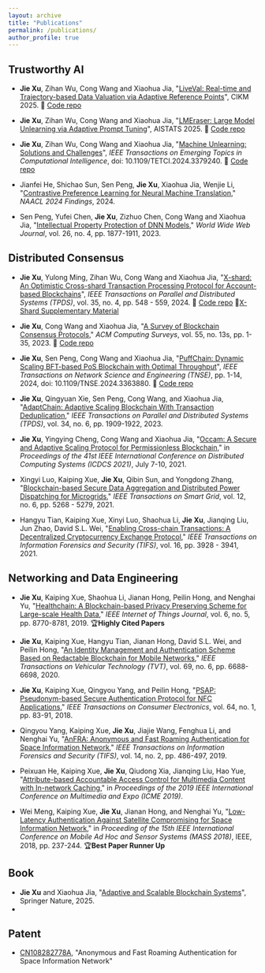 ```yaml
---
layout: archive
title: "Publications"
permalink: /publications/
author_profile: true
---
```

## Trustworthy AI
- **Jie Xu**, Zihan Wu, Cong Wang and Xiaohua Jia, "[LiveVal: Real-time and Trajectory-based Data Valuation via Adaptive Reference Points](https://arxiv.org/abs/2502.10489)", CIKM 2025. 📁 [Code repo](https://github.com/liveval/liveval)  

- **Jie Xu**, Zihan Wu, Cong Wang and Xiaohua Jia, "[LMEraser: Large Model Unlearning via Adaptive Prompt Tuning](https://arxiv.org/abs/2404.11056)", AISTATS 2025. 📁 [Code repo](https://github.com/lmeraser/lmeraser)  

- **Jie Xu**, Zihan Wu, Cong Wang and Xiaohua Jia, "[Machine Unlearning: Solutions and Challenges](https://ieeexplore.ieee.org/document/10488864)", *IEEE Transactions on Emerging Topics in Computational Intelligence*, doi: 10.1109/TETCI.2024.3379240. 📁 [Code repo](https://github.com/jessecu2024/unlearningsurvey)

- Jianfei He, Shichao Sun, Sen Peng, **Jie Xu**, Xiaohua Jia, Wenjie Li, "[Contrastive Preference Learning for Neural Machine Translation](https://openreview.net/forum?id=dDhy2uE4TKbq)," *NAACL 2024 Findings*, 2024.
  
- Sen Peng, Yufei Chen, **Jie Xu**, Zizhuo Chen, Cong Wang and Xiaohua Jia, "[Intellectual Property Protection of DNN Models](https://link.springer.com/article/10.1007/s11280-022-01113-3)," *World Wide Web Journal*, vol. 26, no. 4, pp. 1877-1911, 2023.

##  Distributed Consensus 

- **Jie Xu**, Yulong Ming, Zihan Wu, Cong Wang and Xiaohua Jia, "[X-shard: An Optimistic Cross-shard Transaction Processing Protocol for Account-based Blockchains](https://ieeexplore.ieee.org/abstract/document/10418573)", *IEEE Transactions on Parallel and Distributed Systems (TPDS)*, vol. 35, no. 4, pp. 548 - 559, 2024. 📁 [Code repo](https://github.com/myl7/xshard) 📃[X-Shard Supplementary Material](https://github.com/jessecu2024/jessecu2024.github.io/blob/master/files/X-Shard%20Supplementary%20Material.pdf)
  
- **Jie Xu**, Cong Wang and Xiaohua Jia, "[A Survey of Blockchain Consensus Protocols](https://dl.acm.org/doi/abs/10.1145/3579845)," *ACM Computing Surveys*, vol. 55, no. 13s, pp. 1-35, 2023. 📁 [Code repo](https://github.com/jessecu2024/Paper-collection)

- **Jie Xu**, Sen Peng, Cong Wang and Xiaohua Jia, "[PuffChain: Dynamic Scaling BFT-based PoS Blockchain with Optimal Throughput](https://ieeexplore.ieee.org/abstract/document/10428055)", *IEEE Transactions on Network Science and Engineering (TNSE)*, pp. 1-14, 2024, doi: 10.1109/TNSE.2024.3363880. 📁 [Code repo](https://github.com/senp98/PuffChain) 
  
- **Jie Xu**, Qingyuan Xie, Sen Peng, Cong Wang, and Xiaohua Jia, "[AdaptChain: Adaptive Scaling Blockchain With Transaction Deduplication](https://ieeexplore.ieee.org/abstract/document/10102556)," *IEEE Transactions on Parallel and Distributed Systems (TPDS)*, vol. 34, no. 6, pp. 1909-1922, 2023.

- **Jie Xu**, Yingying Cheng, Cong Wang and Xiaohua Jia, "[Occam: A Secure and Adaptive Scaling Protocol for Permissionless Blockchain](https://ieeexplore.ieee.org/abstract/document/9546407)," in *Proceedings of the 41st IEEE International Conference on Distributed Computing Systems (ICDCS 2021)*, July 7-10, 2021.
 
- Xingyi Luo, Kaiping Xue, **Jie Xu**, Qibin Sun, and Yongdong Zhang, "[Blockchain-based Secure Data Aggregation and Distributed Power Dispatching for Microgrids](https://ieeexplore.ieee.org/abstract/document/9493753)," *IEEE Transactions on Smart Grid*, vol. 12, no. 6, pp. 5268 - 5279, 2021.

- Hangyu Tian, Kaiping Xue, Xinyi Luo, Shaohua Li, **Jie Xu**, Jianqing Liu, Jun Zhao, David S.L. Wei, "[Enabling Cross-chain Transactions: A Decentralized Cryptocurrency Exchange Protocol](https://ieeexplore.ieee.org/abstract/document/9478888)," *IEEE Transactions on Information Forensics and Security (TIFS)*, vol. 16, pp. 3928 - 3941, 2021.

## Networking and Data Engineering 

- **Jie Xu**, Kaiping Xue, Shaohua Li, Jianan Hong, Peilin Hong, and Nenghai Yu, "[Healthchain: A Blockchain-based Privacy Preserving Scheme for Large-scale Health Data](https://ieeexplore.ieee.org/abstract/document/8738810)," *IEEE Internet of Things Journal*, vol. 6, no. 5, pp. 8770-8781, 2019. 🏆**Highly Cited Papers**
- **Jie Xu**, Kaiping Xue, Hangyu Tian, Jianan Hong, David S.L. Wei, and Peilin Hong, "[An Identity Management and Authentication Scheme Based on Redactable Blockchain for Mobile Networks](https://ieeexplore.ieee.org/abstract/document/9060994)," *IEEE Transactions on Vehicular Technology (TVT)*, vol. 69, no. 6, pp. 6688-6698, 2020.
  
- **Jie Xu**, Kaiping Xue, Qingyou Yang, and Peilin Hong, "[PSAP: Pseudonym-based Secure Authentication Protocol for NFC Applications](https://ieeexplore.ieee.org/abstract/document/8307349)," *IEEE Transactions on Consumer Electronics*, vol. 64, no. 1, pp. 83-91, 2018.

- Qingyou Yang, Kaiping Xue, **Jie Xu**, Jiajie Wang, Fenghua Li, and Nenghai Yu, "[AnFRA: Anonymous and Fast Roaming Authentication for Space Information Network](https://ieeexplore.ieee.org/abstract/document/8409474)," *IEEE Transactions on Information Forensics and Security (TIFS)*, vol. 14, no. 2, pp. 486-497, 2019.

- Peixuan He, Kaiping Xue, **Jie Xu**, Qiudong Xia, Jianqing Liu, Hao Yue, "[Attribute-based Accountable Access Control for Multimedia Content with In-network Caching](https://ieeexplore.ieee.org/abstract/document/8785010)," in *Proceedings of the 2019 IEEE International Conference on Multimedia and Expo (ICME 2019)*.

- Wei Meng, Kaiping Xue, **Jie Xu**, Jianan Hong, and Nenghai Yu, "[Low-Latency Authentication Against Satellite Compromising for Space Information Network](https://ieeexplore.ieee.org/abstract/document/8567567)," in *Proceeding of the 15th IEEE International Conference on Mobile Ad Hoc and Sensor Systems (MASS 2018)*, IEEE, 2018, pp. 237-244. 🏆**Best Paper Runner Up**

## Book
- **Jie Xu** and Xiaohua Jia, "[Adaptive and Scalable Blockchain Systems](https://link.springer.com/book/10.1007/978-3-031-90811-8)", Springer Nature, 2025.
- 
## Patent
- [CN108282778A](https://patents.google.com/patent/CN108282778A/en), "Anonymous and Fast Roaming Authentication for Space Information Network"

